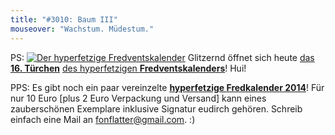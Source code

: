 ```yaml
---
title: "#3010: Baum III"
mouseover: "Wachstum. Müdestum."
---
```


PS:
<a href="http://www.fonflatter.de/der-fetzige-fredventskalender-2013"><img title="Der hyperfetzige Fredventskalender" src="http://www.fonflatter.de/adv12/fredventskalender_banner.png"></a>
Glitzernd öffnet sich heute <a href="http://www.fonflatter.de/2013/12/16/das-16-tuerchen" title="Das 16. Türchen">das <strong>16. Türchen</strong></a> <a href="http://www.fonflatter.de/der-fetzige-fredventskalender-2013" title="Der hyperfetzige Fredventskalender 2013">des hyperfetzigen <strong>Fredventskalenders</strong></a>!
Hui!

PPS:
Es gibt noch ein paar vereinzelte <a href="http://www.fonflatter.de/dateien/kalender_fonflatter_2014.pdf" title="Der hyperfetzige Fredkalender 2014" target="_blank"><strong>hyperfetzige Fredkalender 2014</strong></a>! Für nur 10 Euro [plus 2 Euro Verpackung und Versand] kann eines zauberschönen Exemplare inklusive Signatur eudirch gehören. 
Schreib einfach eine Mail an fonflatter@gmail.com.
:)
